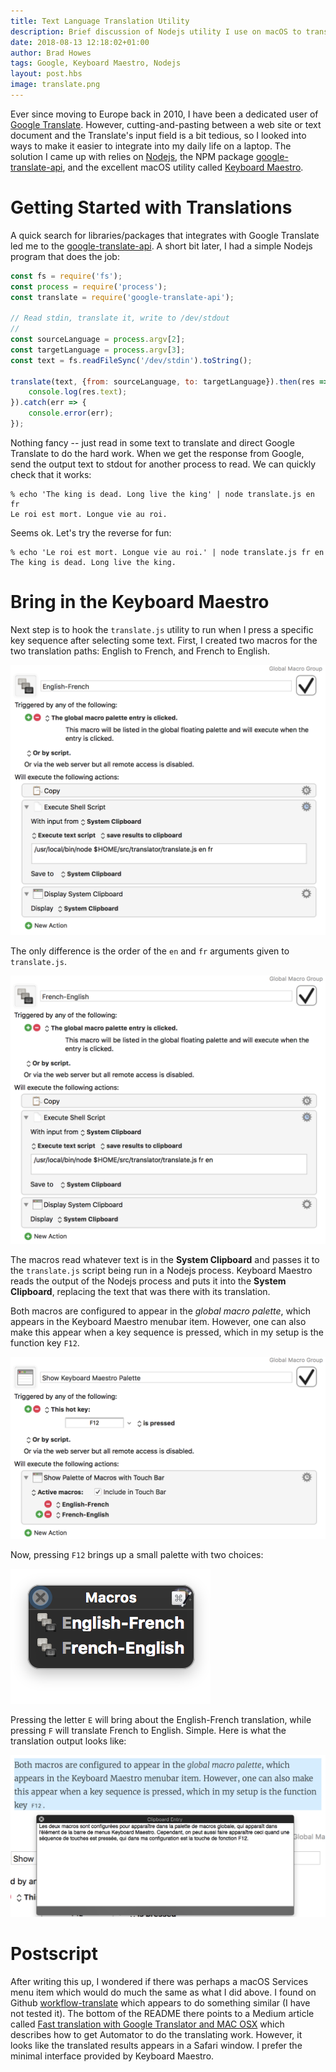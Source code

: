 ```yaml
--- 
title: Text Language Translation Utility
description: Brief discussion of Nodejs utility I use on macOS to translate text between French and English
date: 2018-08-13 12:18:02+01:00
author: Brad Howes
tags: Google, Keyboard Maestro, Nodejs
layout: post.hbs
image: translate.png
---
```


Ever since moving to Europe back in 2010, I have been a dedicated user of
[Google Translate](https://translate.google.com). However, cutting-and-pasting between a web site or text
document and the Translate's input field is a bit tedious, so I looked into ways to make it easier to integrate
into my daily life on a laptop. The solution I came up with relies on [Nodejs](https://nodejs.org), the NPM
package [google-translate-api](https://www.npmjs.com/package/google-translate-api), and the excellent macOS
utility called [Keyboard Maestro](https://www.keyboardmaestro.com/main/).

# Getting Started with Translations

A quick search for libraries/packages that integrates with Google Translate led me to the
[google-translate-api](https://www.npmjs.com/package/google-translate-api). A short bit later, I had a simple
Nodejs program that does the job:

```javascript
const fs = require('fs');
const process = require('process');
const translate = require('google-translate-api');

// Read stdin, translate it, write to /dev/stdout
//
const sourceLanguage = process.argv[2];
const targetLanguage = process.argv[3];
const text = fs.readFileSync('/dev/stdin').toString();

translate(text, {from: sourceLanguage, to: targetLanguage}).then(res => {
    console.log(res.text);
}).catch(err => {
    console.error(err);
});
```

Nothing fancy -- just read in some text to translate and direct Google Translate to do the hard work. When we
get the response from Google, send the output text to stdout for another process to read. We can quickly check
that it works:

```console
% echo 'The king is dead. Long live the king' | node translate.js en fr
Le roi est mort. Longue vie au roi.
```

Seems ok. Let's try the reverse for fun:

```console
% echo 'Le roi est mort. Longue vie au roi.' | node translate.js fr en
The king is dead. Long live the king.
```

# Bring in the Keyboard Maestro

Next step is to hook the `translate.js` utility to run when I press a specific key sequence after selecting some
text. First, I created two macros for the two translation paths: English to French, and French to English.

![](EnglishFrench.png)

The only difference is the order of the `en` and `fr` arguments given to `translate.js`.

![](FrenchEnglish.png)

The macros read whatever text is in the __System Clipboard__ and passes it to the `translate.js` script being
run in a Nodejs process. Keyboard Maestro reads the output of the Nodejs process and puts it into the __System
Clipboard__, replacing the text that was there with its translation.

Both macros are configured to appear in the _global macro palette_, which appears in the Keyboard Maestro
menubar item. However, one can also make this appear when a key sequence is pressed, which in my setup is the
function key `F12`.

![](ShowPalette.png)

Now, pressing `F12` brings up a small palette with two choices:

![](PaletteWindow.png)

Pressing the letter `E` will bring about the English-French translation, while pressing `F` will translate
French to English. Simple. Here is what the translation output looks like:

![](Demo.png)

# Postscript

After writing this up, I wondered if there was perhaps a macOS Services menu item which would do much the same
as what I did above. I found on Github [workflow-translate](https://github.com/dbmrq/workflow-translate) which
appears to do something similar (I have not tested it). The bottom of the README there points to a Medium
article called
[Fast translation with Google Translator and MAC OSX](https://medium.com/@mrdoro/fast-translation-with-google-translator-and-mac-osx-817e32233b7a)
which describes how to get Automator to do the translating work. However, it looks like the translated results
appears in a Safari window. I prefer the minimal interface provided by Keyboard Maestro.

